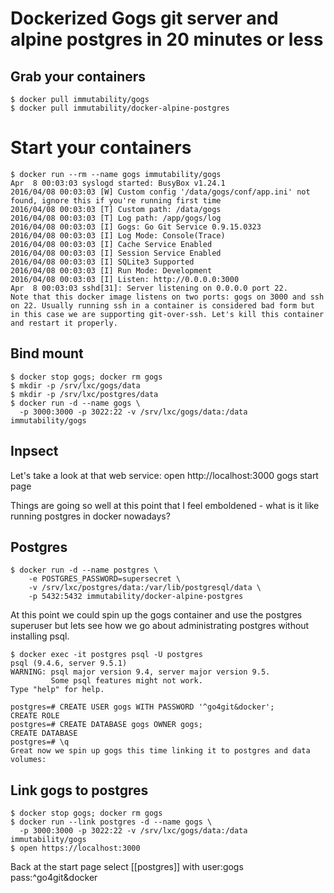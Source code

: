 # Dockerized Gogs git server and alpine postgres in 20 minutes or less

## Grab your containers
```
$ docker pull immutability/gogs
$ docker pull immutability/docker-alpine-postgres
```
# Start your containers
```
$ docker run --rm --name gogs immutability/gogs
Apr  8 00:03:03 syslogd started: BusyBox v1.24.1
2016/04/08 00:03:03 [W] Custom config '/data/gogs/conf/app.ini' not found, ignore this if you're running first time
2016/04/08 00:03:03 [T] Custom path: /data/gogs
2016/04/08 00:03:03 [T] Log path: /app/gogs/log
2016/04/08 00:03:03 [I] Gogs: Go Git Service 0.9.15.0323
2016/04/08 00:03:03 [I] Log Mode: Console(Trace)
2016/04/08 00:03:03 [I] Cache Service Enabled
2016/04/08 00:03:03 [I] Session Service Enabled
2016/04/08 00:03:03 [I] SQLite3 Supported
2016/04/08 00:03:03 [I] Run Mode: Development
2016/04/08 00:03:03 [I] Listen: http://0.0.0.0:3000
Apr  8 00:03:03 sshd[31]: Server listening on 0.0.0.0 port 22.
Note that this docker image listens on two ports: gogs on 3000 and ssh on 22. Usually running ssh in a container is considered bad form but in this case we are supporting git-over-ssh. Let's kill this container and restart it properly.
```
## Bind mount
```
$ docker stop gogs; docker rm gogs
$ mkdir -p /srv/lxc/gogs/data
$ mkdir -p /srv/lxc/postgres/data
$ docker run -d --name gogs \
  -p 3000:3000 -p 3022:22 -v /srv/lxc/gogs/data:/data immutability/gogs

```

## Inpsect

Let's take a look at that web service: open http://localhost:3000 gogs start page

Things are going so well at this point that I feel emboldened - what is it like running postgres in docker nowadays?

## Postgres
```
$ docker run -d --name postgres \
    -e POSTGRES_PASSWORD=supersecret \
    -v /srv/lxc/postgres/data:/var/lib/postgresql/data \
    -p 5432:5432 immutability/docker-alpine-postgres
```    

At this point we could spin up the gogs container and use the postgres superuser but lets see how we go about administrating postgres without installing psql.

```
$ docker exec -it postgres psql -U postgres
psql (9.4.6, server 9.5.1)
WARNING: psql major version 9.4, server major version 9.5.
         Some psql features might not work.
Type "help" for help.

postgres=# CREATE USER gogs WITH PASSWORD '^go4git&docker';
CREATE ROLE
postgres=# CREATE DATABASE gogs OWNER gogs;
CREATE DATABASE
postgres=# \q
Great now we spin up gogs this time linking it to postgres and data volumes:
```

## Link gogs to postgres
```
$ docker stop gogs; docker rm gogs
$ docker run --link postgres -d --name gogs \
  -p 3000:3000 -p 3022:22 -v /srv/lxc/gogs/data:/data immutability/gogs
$ open https://localhost:3000
```
Back at the start page select [[postgres]] with user:gogs pass:^go4git&docker
